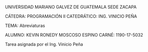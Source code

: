 UNIVERSIDAD MARIANO GALVEZ DE GUATEMALA SEDE ZACAPA

CÁTEDRA: PROGRAMACIÓN II CATEDRÁTICO: ING. VINICIO PEÑA

TEMA: Abreviaturas


ALUMNO: KEVIN RONEDY MOSCOSO ESPINO CARNÉ: 1190-17-5032

Tarea asignada por el Ing. Vinicio Peña
